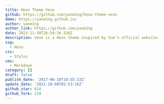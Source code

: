 ```yaml
---
title: Hexo Theme Vexo
github: https://github.com/yanm1ng/hexo-theme-vexo
demo: https://yanm1ng.github.io/
author: yanm1ng
author_link: https://github.com/yanm1ng
date: 2023-11-30T16:54:34.526Z
description: Vexo is a Hexo theme inspired by Vue's official website.
ssg:
  - Hexo
css:
  - Stylus
cms:
  - Markdown
category: []
draft: false
publish_date: '2017-06-10T10:55:33Z'
update_date: '2021-10-08T02:53:16Z'
github_star: 614
github_fork: 129
---
```


